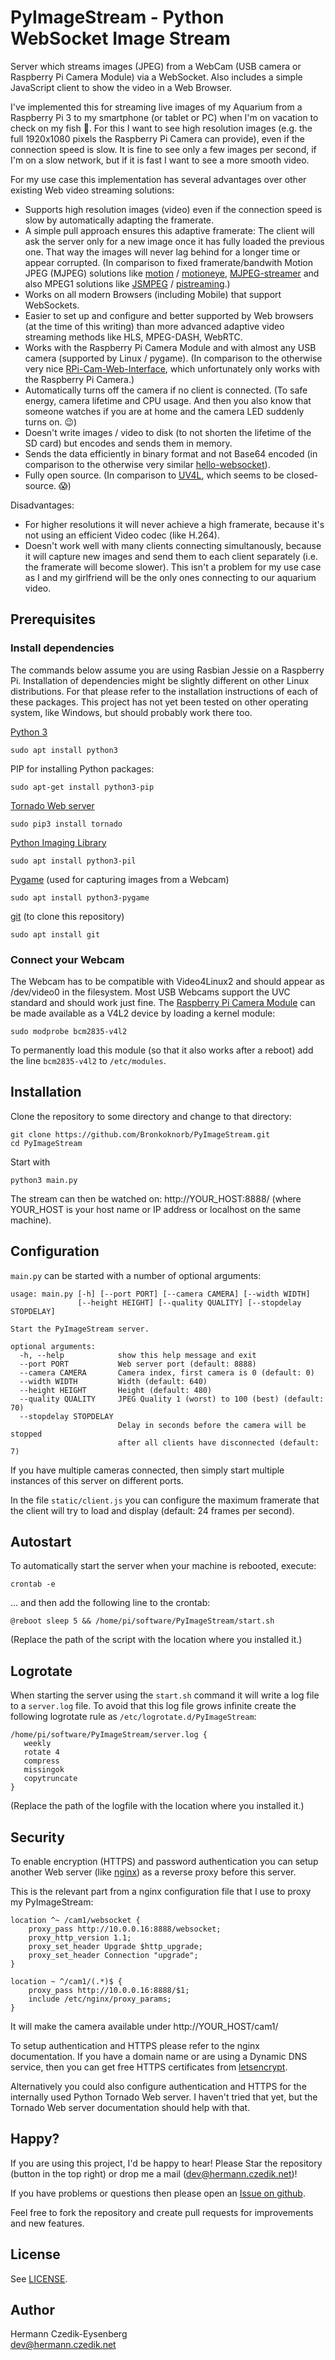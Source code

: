 PyImageStream - Python WebSocket Image Stream
=============================================

Server which streams images (JPEG) from a WebCam (USB camera or Raspberry Pi Camera Module) via a WebSocket. Also
includes a simple JavaScript client to show the video in a Web Browser.

I've implemented this for streaming live images of my Aquarium from a Raspberry Pi 3 to my smartphone (or tablet or PC)
when I'm on vacation to check on my fish :tropical_fish:. For this I want to see high resolution images (e.g. the full
1920x1080 pixels the Raspberry Pi Camera can provide), even if the connection speed is slow. It is fine to see only a
few images per second, if I'm on a slow network, but if it is fast I want to see a more smooth video.

For my use case this implementation has several advantages over other existing Web video streaming solutions:
* Supports high resolution images (video) even if the connection speed is slow by automatically adapting the framerate.
* A simple pull approach ensures this adaptive framerate: The client will ask the server only for a new image once it
  has fully loaded the previous one. That way the images will never lag behind for a longer time or appear corrupted.
  (In comparison to fixed framerate/bandwith Motion JPEG (MJPEG) solutions like
  [motion](https://motion-project.github.io/) / [motioneye](https://github.com/ccrisan/motioneye/wiki),
  [MJPEG-streamer](https://sourceforge.net/projects/mjpg-streamer/) and also MPEG1 solutions like
  [JSMPEG](https://github.com/phoboslab/jsmpeg) / [pistreaming](https://github.com/waveform80/pistreaming).)
* Works on all modern Browsers (including Mobile) that support WebSockets.
* Easier to set up and configure and better supported by Web browsers (at the time of this writing) than more advanced
  adaptive video streaming methods like HLS, MPEG-DASH, WebRTC.
* Works with the Raspberry Pi Camera Module and with almost any USB camera (supported by Linux / pygame). (In comparison
  to the otherwise very nice [RPi-Cam-Web-Interface](http://elinux.org/RPi-Cam-Web-Interface), which unfortunately only
  works with the Raspberry Pi Camera.)
* Automatically turns off the camera if no client is connected. (To safe energy, camera lifetime and CPU usage. And then
  you also know that someone watches if you are at home and the camera LED suddenly turns on. :wink:)
* Doesn't write images / video to disk (to not shorten the lifetime of the SD card) but encodes and sends them in
  memory.
* Sends the data efficiently in binary format and not Base64 encoded (in comparison to the otherwise very similar
  [hello-websocket](https://github.com/vmlaker/hello-websocket)).
* Fully open source. (In comparison to [UV4L](https://www.linux-projects.org/uv4l/), which seems to be
  closed-source. :scream:)

Disadvantages:

* For higher resolutions it will never achieve a high framerate, because it's not using an efficient
  Video codec (like H.264).
* Doesn't work well with many clients connecting simultanously, because it will capture new images and send them to
  each client separately (i.e. the framerate will become slower). This isn't a problem for my use case as I and my
  girlfriend will be the only ones connecting to our aquarium video.

Prerequisites
-------------

### Install dependencies

The commands below assume you are using Rasbian Jessie on a Raspberry Pi. Installation of dependencies might be
slightly different on other Linux distributions. For that please refer to the installation instructions of each of
these packages. This project has not yet been tested on other operating system, like Windows, but should probably work
there too.

[Python 3](https://www.python.org/)

    sudo apt install python3
    
PIP for installing Python packages:

    sudo apt-get install python3-pip

[Tornado Web server](http://www.tornadoweb.org/)

    sudo pip3 install tornado

[Python Imaging Library](https://pypi.python.org/pypi/PIL)

    sudo apt install python3-pil

[Pygame](https://www.pygame.org/) (used for capturing images from a Webcam)

    sudo apt install python3-pygame
    
[git](https://git-scm.com/) (to clone this repository)

    sudo apt install git

### Connect your Webcam

The Webcam has to be compatible with Video4Linux2 and should appear as /dev/video0 in the filesystem.
Most USB Webcams support the UVC standard and should work just fine.
The [Raspberry Pi Camera Module](https://www.raspberrypi.org/documentation/usage/camera/) can be made available as a
V4L2 device by loading a kernel module:

    sudo modprobe bcm2835-v4l2
    
To permanently load this module (so that it also works after a reboot) add the line `bcm2835-v4l2` to `/etc/modules`.

Installation
------------

Clone the repository to some directory and change to that directory:

    git clone https://github.com/Bronkoknorb/PyImageStream.git
    cd PyImageStream

Start with

    python3 main.py

The stream can then be watched on: http://YOUR_HOST:8888/ (where YOUR_HOST is your host name or IP address or localhost
on the same machine).

Configuration
-------------

`main.py` can be started with a number of optional arguments:
```
usage: main.py [-h] [--port PORT] [--camera CAMERA] [--width WIDTH]
               [--height HEIGHT] [--quality QUALITY] [--stopdelay STOPDELAY]

Start the PyImageStream server.

optional arguments:
  -h, --help            show this help message and exit
  --port PORT           Web server port (default: 8888)
  --camera CAMERA       Camera index, first camera is 0 (default: 0)
  --width WIDTH         Width (default: 640)
  --height HEIGHT       Height (default: 480)
  --quality QUALITY     JPEG Quality 1 (worst) to 100 (best) (default: 70)
  --stopdelay STOPDELAY
                        Delay in seconds before the camera will be stopped
                        after all clients have disconnected (default: 7)
```

If you have multiple cameras connected, then simply start multiple instances of this server on different ports.

In the file `static/client.js` you can configure the maximum framerate that the client will try to load
and display (default: 24 frames per second).

Autostart
---------

To automatically start the server when your machine is rebooted, execute:

    crontab -e

... and then add the following line to the crontab:

    @reboot sleep 5 && /home/pi/software/PyImageStream/start.sh

(Replace the path of the script with the location where you installed it.)

Logrotate
---------

When starting the server using the `start.sh` command it will write a log file to a `server.log` file. To avoid that this log file grows infinite create the following logrotate rule as `/etc/logrotate.d/PyImageStream`:

```
/home/pi/software/PyImageStream/server.log {
   weekly
   rotate 4
   compress
   missingok
   copytruncate
}
```
(Replace the path of the logfile with the location where you installed it.)

Security
--------

To enable encryption (HTTPS) and password authentication you can setup another Web server
(like [nginx](https://nginx.org/)) as a reverse proxy before this server.

This is the relevant part from a nginx configuration file that I use to proxy my PyImageStream:

    location ^~ /cam1/websocket {
        proxy_pass http://10.0.0.16:8888/websocket;
        proxy_http_version 1.1;
        proxy_set_header Upgrade $http_upgrade;
        proxy_set_header Connection "upgrade";
    }

    location ~ ^/cam1/(.*)$ {
        proxy_pass http://10.0.0.16:8888/$1;
        include /etc/nginx/proxy_params;
    }

It will make the camera available under http://YOUR_HOST/cam1/

To setup authentication and HTTPS please refer to the nginx documentation. If you have a domain name or are using a
Dynamic DNS service, then you can get free HTTPS certificates from [letsencrypt](https://letsencrypt.org/).

Alternatively you could also configure authentication and HTTPS for the internally used Python Tornado Web server.
I haven't tried that yet, but the Tornado Web server documentation should help with that.

Happy?
------

If you are using this project, I'd be happy to hear! Please Star the repository (button in the top right) or drop me a
mail (dev@hermann.czedik.net)!

If you have problems or questions then please open an
[Issue on github](https://github.com/Bronkoknorb/PyImageStream/issues).

Feel free to fork the repository and create pull requests for improvements and new features.

License
-------

See [LICENSE](LICENSE).

Author
------

Hermann Czedik-Eysenberg  
dev@hermann.czedik.net
